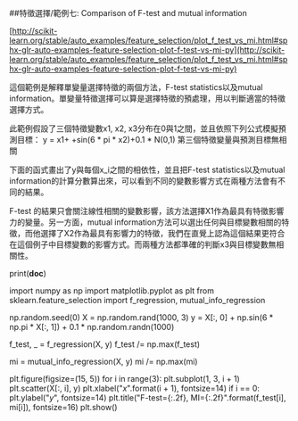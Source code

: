##特徵選擇/範例七: Comparison of F-test and mutual information

[http://scikit-learn.org/stable/auto_examples/feature_selection/plot_f_test_vs_mi.html#sphx-glr-auto-examples-feature-selection-plot-f-test-vs-mi-py](http://scikit-learn.org/stable/auto_examples/feature_selection/plot_f_test_vs_mi.html#sphx-glr-auto-examples-feature-selection-plot-f-test-vs-mi-py)

這個範例是解釋單變量選擇特徵的兩個方法，F-test statistics以及mutual information。單變量特徵選擇可以算是選擇特徵的預處理，用以判斷適當的特徵選擇方式。

此範例假設了三個特徵變數x1, x2, x3分布在0與1之間，並且依照下列公式模擬預測目標：
y = x1+ +sin(6 * pi * x2)+0.1 * N(0,1) 第三個特徵變量與預測目標無相關

下面的函式畫出了y與每個x_i之間的相依性，並且把F-test statistics以及mutual information的計算分數算出來，可以看到不同的變數影響方式在兩種方法會有不同的結果。

F-test 的結果只會關注線性相關的變數影響，該方法選擇X1作為最具有特徵影響力的變量。另一方面，mutual information方法可以選出任何與目標變數相關的特徵，而他選擇了X2作為最具有影響力的特徵，我們在直覺上認為這個結果更符合在這個例子中目標變數的影響方式。而兩種方法都準確的判斷x3與目標變數無相關性。



print(__doc__)

import numpy as np
import matplotlib.pyplot as plt
from sklearn.feature_selection import f_regression, mutual_info_regression

np.random.seed(0)
X = np.random.rand(1000, 3)
y = X[:, 0] + np.sin(6 * np.pi * X[:, 1]) + 0.1 * np.random.randn(1000)

f_test, _ = f_regression(X, y)
f_test /= np.max(f_test)

mi = mutual_info_regression(X, y)
mi /= np.max(mi)

plt.figure(figsize=(15, 5))
for i in range(3):
    plt.subplot(1, 3, i + 1)
    plt.scatter(X[:, i], y)
    plt.xlabel("$x_{}$".format(i + 1), fontsize=14)
    if i == 0:
        plt.ylabel("$y$", fontsize=14)
    plt.title("F-test={:.2f}, MI={:.2f}".format(f_test[i], mi[i]),
              fontsize=16)
plt.show()